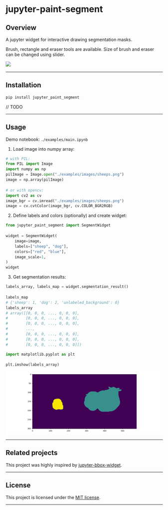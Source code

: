 # jupyter-paint-segment


## Overview

A jupyter widget for interactive drawing segmentation masks.

Brush, rectangle and eraser tools are available.
Size of brush and eraser can be changed using slider.


![](./docs/images/sheep_dog_interactive_v2.gif)


---

## Installation

```sh
pip install jupyter_paint_segment
```
// TODO


---

## Usage

Demo notebook: `./examples/main.ipynb`


1. Load image into numpy array:
```python
# with PIL: 
from PIL import Image
import numpy as np
pilImage = Image.open("./examples/images/sheeps.png")
image = np.array(pilImage)

# or with opencv:
import cv2 as cv
image_bgr = cv.imread("./examples/images/sheeps.png")
image = cv.cvtColor(image_bgr, cv.COLOR_BGR2RGB)
```

2. Define labels and colors (optionally) and create widget:
```python
from jupyter_paint_segment import SegmentWidget

widget = SegmentWidget(
    image=image,
    labels=["sheep", "dog"],
    colors=["red", "blue"],
    image_scale=1,
)
widget
```


3. Get segmentation results:
```python
labels_array, labels_map = widget.segmentation_result()

labels_map
# {'sheep': 1, 'dog': 2, 'unlabeled_background': 0}
labels_array
# array([[0, 0, 0, ..., 0, 0, 0],
#        [0, 0, 0, ..., 0, 0, 0],
#        [0, 0, 0, ..., 0, 0, 0],
#        ...,
#        [0, 0, 0, ..., 0, 0, 0],
#        [0, 0, 0, ..., 0, 0, 0],
#        [0, 0, 0, ..., 0, 0, 0]])
```

```python
import matplotlib.pyplot as plt

plt.imshow(labels_array)
```

![](./docs/images/result_seg_mask.png)


---


## Related projects

This project was highly inspired by [jupyter-bbox-widget](https://github.com/gereleth/jupyter-bbox-widget).


---

## License

This project is licensed under the [MIT license](https://github.com/adusachev/jupyter-paint-segment/blob/master/LICENSE).

---

